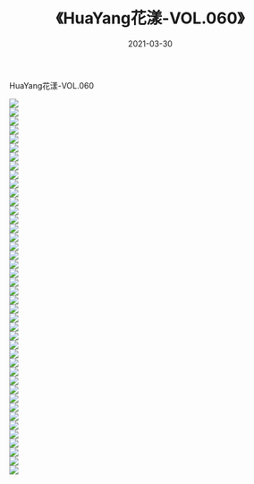 ﻿---
layout: post
title:  《HuaYang花漾-VOL.060》
date:   2021-03-30
img: http://img.660000.xyz/Sharelink/网络美图/2021/HuaYang花漾-VOL.060/000.jpg
categories: [美女, 清纯, 唯美]
---

HuaYang花漾-VOL.060

  ![](http://img.660000.xyz/Sharelink/网络美图/2021/HuaYang花漾-VOL.060/001.jpg) <br> ![](http://img.660000.xyz/Sharelink/网络美图/2021/HuaYang花漾-VOL.060/002.jpg) <br> ![](http://img.660000.xyz/Sharelink/网络美图/2021/HuaYang花漾-VOL.060/003.jpg) <br> ![](http://img.660000.xyz/Sharelink/网络美图/2021/HuaYang花漾-VOL.060/004.jpg) <br> ![](http://img.660000.xyz/Sharelink/网络美图/2021/HuaYang花漾-VOL.060/005.jpg) <br> ![](http://img.660000.xyz/Sharelink/网络美图/2021/HuaYang花漾-VOL.060/006.jpg) <br> ![](http://img.660000.xyz/Sharelink/网络美图/2021/HuaYang花漾-VOL.060/007.jpg) <br> ![](http://img.660000.xyz/Sharelink/网络美图/2021/HuaYang花漾-VOL.060/008.jpg) <br> ![](http://img.660000.xyz/Sharelink/网络美图/2021/HuaYang花漾-VOL.060/009.jpg) <br> ![](http://img.660000.xyz/Sharelink/网络美图/2021/HuaYang花漾-VOL.060/010.jpg) <br> ![](http://img.660000.xyz/Sharelink/网络美图/2021/HuaYang花漾-VOL.060/011.jpg) <br> ![](http://img.660000.xyz/Sharelink/网络美图/2021/HuaYang花漾-VOL.060/012.jpg) <br> ![](http://img.660000.xyz/Sharelink/网络美图/2021/HuaYang花漾-VOL.060/013.jpg) <br> ![](http://img.660000.xyz/Sharelink/网络美图/2021/HuaYang花漾-VOL.060/014.jpg) <br> ![](http://img.660000.xyz/Sharelink/网络美图/2021/HuaYang花漾-VOL.060/015.jpg) <br> ![](http://img.660000.xyz/Sharelink/网络美图/2021/HuaYang花漾-VOL.060/016.jpg) <br> ![](http://img.660000.xyz/Sharelink/网络美图/2021/HuaYang花漾-VOL.060/017.jpg) <br> ![](http://img.660000.xyz/Sharelink/网络美图/2021/HuaYang花漾-VOL.060/018.jpg) <br> ![](http://img.660000.xyz/Sharelink/网络美图/2021/HuaYang花漾-VOL.060/019.jpg) <br> ![](http://img.660000.xyz/Sharelink/网络美图/2021/HuaYang花漾-VOL.060/020.jpg) <br> ![](http://img.660000.xyz/Sharelink/网络美图/2021/HuaYang花漾-VOL.060/021.jpg) <br> ![](http://img.660000.xyz/Sharelink/网络美图/2021/HuaYang花漾-VOL.060/022.jpg) <br> ![](http://img.660000.xyz/Sharelink/网络美图/2021/HuaYang花漾-VOL.060/023.jpg) <br> ![](http://img.660000.xyz/Sharelink/网络美图/2021/HuaYang花漾-VOL.060/024.jpg) <br> ![](http://img.660000.xyz/Sharelink/网络美图/2021/HuaYang花漾-VOL.060/025.jpg) <br> ![](http://img.660000.xyz/Sharelink/网络美图/2021/HuaYang花漾-VOL.060/026.jpg) <br> ![](http://img.660000.xyz/Sharelink/网络美图/2021/HuaYang花漾-VOL.060/027.jpg) <br> ![](http://img.660000.xyz/Sharelink/网络美图/2021/HuaYang花漾-VOL.060/028.jpg) <br> ![](http://img.660000.xyz/Sharelink/网络美图/2021/HuaYang花漾-VOL.060/029.jpg) <br> ![](http://img.660000.xyz/Sharelink/网络美图/2021/HuaYang花漾-VOL.060/030.jpg) <br> ![](http://img.660000.xyz/Sharelink/网络美图/2021/HuaYang花漾-VOL.060/031.jpg) <br> ![](http://img.660000.xyz/Sharelink/网络美图/2021/HuaYang花漾-VOL.060/032.jpg) <br> ![](http://img.660000.xyz/Sharelink/网络美图/2021/HuaYang花漾-VOL.060/033.jpg) <br> ![](http://img.660000.xyz/Sharelink/网络美图/2021/HuaYang花漾-VOL.060/034.jpg) <br> ![](http://img.660000.xyz/Sharelink/网络美图/2021/HuaYang花漾-VOL.060/035.jpg) <br> ![](http://img.660000.xyz/Sharelink/网络美图/2021/HuaYang花漾-VOL.060/036.jpg) <br> ![](http://img.660000.xyz/Sharelink/网络美图/2021/HuaYang花漾-VOL.060/037.jpg) <br> ![](http://img.660000.xyz/Sharelink/网络美图/2021/HuaYang花漾-VOL.060/038.jpg) <br> ![](http://img.660000.xyz/Sharelink/网络美图/2021/HuaYang花漾-VOL.060/039.jpg) <br> ![](http://img.660000.xyz/Sharelink/网络美图/2021/HuaYang花漾-VOL.060/040.jpg) <br> ![](http://img.660000.xyz/Sharelink/网络美图/2021/HuaYang花漾-VOL.060/041.jpg) <br> ![](http://img.660000.xyz/Sharelink/网络美图/2021/HuaYang花漾-VOL.060/042.jpg) <br>